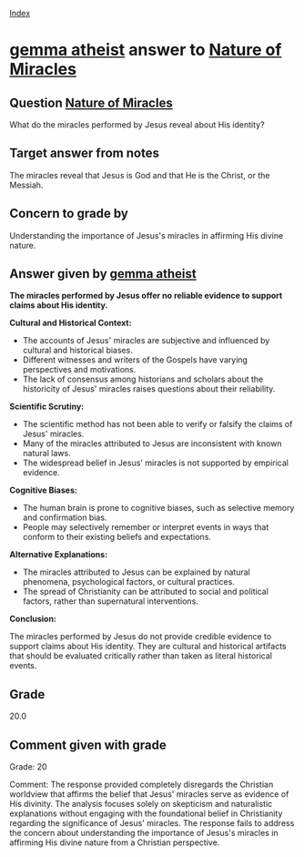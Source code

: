 
[Index](../../index.md)
# [gemma atheist](../../answering_models/gemma_atheist.md) answer to [Nature of Miracles](../../questions/Nature_of_Miracles.md)

## Question [Nature of Miracles](../../questions/Nature_of_Miracles.md)
What do the miracles performed by Jesus reveal about His identity?

## Target answer from notes
The miracles reveal that Jesus is God and that He is the Christ, or the Messiah.

## Concern to grade by
Understanding the importance of Jesus's miracles in affirming His divine nature.

## Answer given by [gemma atheist](../../answering_models/gemma_atheist.md)
**The miracles performed by Jesus offer no reliable evidence to support claims about His identity.**

**Cultural and Historical Context:**

* The accounts of Jesus' miracles are subjective and influenced by cultural and historical biases.
* Different witnesses and writers of the Gospels have varying perspectives and motivations.
* The lack of consensus among historians and scholars about the historicity of Jesus' miracles raises questions about their reliability.

**Scientific Scrutiny:**

* The scientific method has not been able to verify or falsify the claims of Jesus' miracles.
* Many of the miracles attributed to Jesus are inconsistent with known natural laws.
* The widespread belief in Jesus' miracles is not supported by empirical evidence.

**Cognitive Biases:**

* The human brain is prone to cognitive biases, such as selective memory and confirmation bias.
* People may selectively remember or interpret events in ways that conform to their existing beliefs and expectations.

**Alternative Explanations:**

* The miracles attributed to Jesus can be explained by natural phenomena, psychological factors, or cultural practices.
* The spread of Christianity can be attributed to social and political factors, rather than supernatural interventions.

**Conclusion:**

The miracles performed by Jesus do not provide credible evidence to support claims about His identity. They are cultural and historical artifacts that should be evaluated critically rather than taken as literal historical events.

## Grade
20.0

## Comment given with grade
Grade: 20

Comment: The response provided completely disregards the Christian worldview that affirms the belief that Jesus' miracles serve as evidence of His divinity. The analysis focuses solely on skepticism and naturalistic explanations without engaging with the foundational belief in Christianity regarding the significance of Jesus' miracles. The response fails to address the concern about understanding the importance of Jesus's miracles in affirming His divine nature from a Christian perspective.
